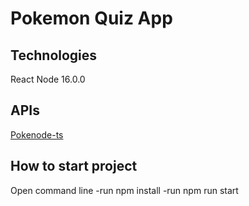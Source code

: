 # Pokemon Quiz App

## Technologies

React
Node 16.0.0

## APIs

[Pokenode-ts](https://github.com/Gabb-c/pokenode-ts)

## How to start project

Open command line
-run npm install
-run npm run start
